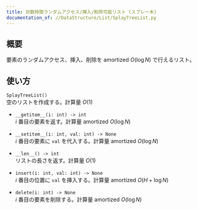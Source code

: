 ```yaml
---
title: 対数時間ランダムアクセス/挿入/削除可能リスト (スプレー木)
documentation_of: //DataStructure/List/SplayTreeList.py
---
```

## 概要
要素のランダムアクセス、挿入、削除を $\mathrm{amortized}\ O(\log N)$ で行えるリスト。

## 使い方
`SplayTreeList()`  
空のリストを作成する。計算量 $O(1)$

- `__getitem__(i: int) -> int`  
$i$ 番目の要素を返す。計算量 $\mathrm{amortized}\ O(\log N)$

- `__setitem__(i: int, val: int) -> None`  
$i$ 番目の要素に `val` を代入する。計算量 $\mathrm{amortized}\ O(\log N)$

- `__len__() -> int`  
リストの長さを返す。計算量 $O(1)$

- `insert(i: int, val: int) -> None`  
$i$ 番目の位置に `val` を挿入する。計算量 $\mathrm{amortized}\ O(H + \log N)$

- `delete(i: int) -> None`  
$i$ 番目の要素を削除する。計算量 $\mathrm{amortized}\ O(\log N)$
